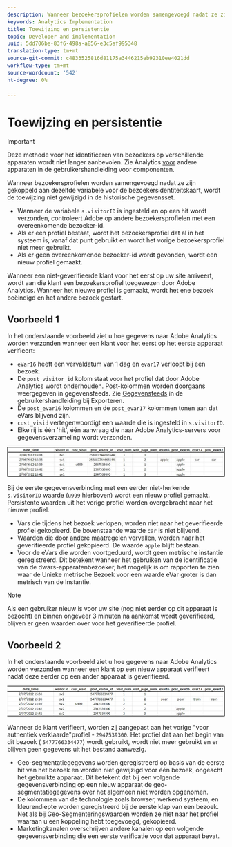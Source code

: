 ```yaml
---
description: Wanneer bezoekersprofielen worden samengevoegd nadat ze zijn gekoppeld aan dezelfde variabele voor de bezoekersidentiteitskaart, wordt de toewijzing niet gewijzigd in de historische gegevensset.
keywords: Analytics Implementation
title: Toewijzing en persistentie
topic: Developer and implementation
uuid: 5dd706be-83f6-498a-a856-e3c5af995348
translation-type: tm+mt
source-git-commit: c4833525816d81175a3446215eb92310ee4021dd
workflow-type: tm+mt
source-wordcount: '542'
ht-degree: 0%

---
```



# Toewijzing en persistentie

>[!IMPORTANT]
>
>Deze methode voor het identificeren van bezoekers op verschillende apparaten wordt niet langer aanbevolen. Zie Analytics [voor](/help/components/cda/cda-home.md) andere apparaten in de gebruikershandleiding voor componenten.

Wanneer bezoekersprofielen worden samengevoegd nadat ze zijn gekoppeld aan dezelfde variabele voor de bezoekersidentiteitskaart, wordt de toewijzing niet gewijzigd in de historische gegevensset.

* Wanneer de variabele `s.visitorID` is ingesteld en op een hit wordt verzonden, controleert Adobe op andere bezoekersprofielen met een overeenkomende bezoeker-id.
* Als er een profiel bestaat, wordt het bezoekersprofiel dat al in het systeem is, vanaf dat punt gebruikt en wordt het vorige bezoekersprofiel niet meer gebruikt.
* Als er geen overeenkomende bezoeker-id wordt gevonden, wordt een nieuw profiel gemaakt.

Wanneer een niet-geverifieerde klant voor het eerst op uw site arriveert, wordt aan die klant een bezoekersprofiel toegewezen door Adobe Analytics. Wanneer het nieuwe profiel is gemaakt, wordt het ene bezoek beëindigd en het andere bezoek gestart.

## Voorbeeld 1

In het onderstaande voorbeeld ziet u hoe gegevens naar Adobe Analytics worden verzonden wanneer een klant voor het eerst op het eerste apparaat verifieert:

* `eVar16` heeft een vervaldatum van 1 dag en `evar17` verloopt bij een bezoek.
* De `post_visitor_id` kolom staat voor het profiel dat door Adobe Analytics wordt onderhouden. Post-kolommen worden doorgaans weergegeven in gegevensfeeds. Zie [Gegevensfeeds](/help/export/analytics-data-feed/data-feed-overview.md) in de gebruikershandleiding bij Exporteren.
* De `post_evar16` kolommen en de `post_evar17` kolommen tonen aan dat eVars blijvend zijn.
* `cust_visid` vertegenwoordigt een waarde die is ingesteld in `s.visitorID`.
* Elke rij is één &#39;hit&#39;, één aanvraag die naar Adobe Analytics-servers voor gegevensverzameling wordt verzonden.

![Voorbeeld 1 van een ander apparaat](assets/xdevice_first.jpg)

Bij de eerste gegevensverbinding met een eerder niet-herkende `s.visitorID` waarde (`u999` hierboven) wordt een nieuw profiel gemaakt. Persistente waarden uit het vorige profiel worden overgebracht naar het nieuwe profiel.

* Vars die tijdens het bezoek verlopen, worden niet naar het geverifieerde profiel gekopieerd. De bovenstaande waarde `car` is niet blijvend.
* Waarden die door andere maatregelen vervallen, worden naar het geverifieerde profiel gekopieerd. De waarde `apple` blijft bestaan.
* Voor de eVars die worden voortgeduurd, wordt geen metrische instantie geregistreerd. Dit betekent wanneer het gebruiken van de identificatie van de dwars-apparatenbezoeker, het mogelijk is om rapporten te zien waar de Unieke metrische Bezoek voor een waarde eVar groter is dan metrisch van de Instantie.

>[!NOTE]
>
>Als een gebruiker nieuw is voor uw site (nog niet eerder op dit apparaat is bezocht) en binnen ongeveer 3 minuten na aankomst wordt geverifieerd, blijven er geen waarden over voor het geverifieerde profiel.

## Voorbeeld 2

In het onderstaande voorbeeld ziet u hoe gegevens naar Adobe Analytics worden verzonden wanneer een klant op een nieuw apparaat verifieert nadat deze eerder op een ander apparaat is geverifieerd.

![Voorbeeld 2 van verschillende apparaten](assets/xdevice-subsequent.jpg)

Wanneer de klant verifieert, worden zij aangepast aan het vorige &quot;voor authentiek verklaarde&quot;profiel - `2947539300`. Het profiel dat aan het begin van dit bezoek ( `5477766334477`) wordt gebruikt, wordt niet meer gebruikt en er blijven geen gegevens uit het bestand aanwezig.

* Geo-segmentatiegegevens worden geregistreerd op basis van de eerste hit van het bezoek en worden niet gewijzigd voor één bezoek, ongeacht het gebruikte apparaat. Dit betekent dat bij een volgende gegevensverbinding op een nieuw apparaat de geo-segmentatiegegevens over het algemeen niet worden opgenomen.
* De kolommen van de technologie zoals browser, werkend systeem, en kleurendiepte worden geregistreerd bij de eerste klap van een bezoek. Net als bij Geo-Segmenteringswaarden worden ze niet naar het profiel waaraan u een koppeling hebt toegevoegd, gekopieerd.
* Marketingkanalen overschrijven andere kanalen op een volgende gegevensverbinding die een eerste verificatie voor dat apparaat bevat.
